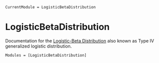 ```@meta
CurrentModule = LogisticBetaDistribution
```

# LogisticBetaDistribution

Documentation for the [Logistic-Beta Distribution](https://github.com/mattiasvillani/LogisticBetaDistribution.jl) also known as Type IV generalized logistic distribution.

```@autodocs
Modules = [LogisticBetaDistribution]
```
